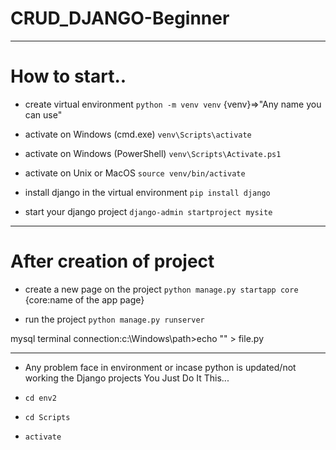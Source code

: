 
# CRUD_DJANGO-Beginner 
-----------------------

# How to start..
- create virtual environment ` python -m venv venv ` {venv}=>"Any name you can use"

- activate on Windows (cmd.exe)
` venv\Scripts\activate `

-  activate on Windows (PowerShell)
` venv\Scripts\Activate.ps1 `

-  activate on Unix or MacOS
` source venv/bin/activate `

- install django in the virtual environment
` pip install django `

- start your django project
` django-admin startproject mysite `


---------------------
# After creation of project

- create a new page on the project
` python manage.py startapp core ` {core:name of the app page}

 - run the project
` python manage.py runserver `

mysql terminal connection:c:\Windows\path>echo "" > file.py






-------------------

- Any problem face in environment or incase  python is updated/not working the Django projects You Just Do It This...

- `cd env2`
- `cd Scripts`
- `activate`

